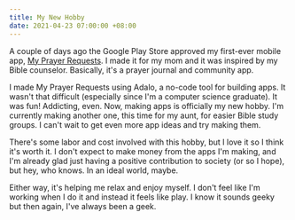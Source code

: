 ```yaml
---
title: My New Hobby
date: 2021-04-23 07:00:00 +08:00
---
```


A couple of days ago the Google Play Store approved my first-ever mobile app, [My Prayer Requests](https://myprayerrequests.app). I made it for my mom and it was inspired by my Bible counselor. Basically, it's a prayer journal and community app.

I made My Prayer Requests using Adalo, a no-code tool for building apps. It wasn't that difficult (especially since I'm a computer science graduate). It was fun! Addicting, even. Now, making apps is officially my new hobby. I'm currently making another one, this time for my aunt, for easier Bible study groups. I can't wait to get even more app ideas and try making them.

There's some labor and cost involved with this hobby, but I love it so I think it's worth it. I don't expect to make money from the apps I'm making, and I'm already glad just having a positive contribution to society (or so I hope), but hey, who knows. In an ideal world, maybe.

Either way, it's helping me relax and enjoy myself. I don't feel like I'm working when I do it and instead it feels like play. I know it sounds geeky but then again, I've always been a geek.